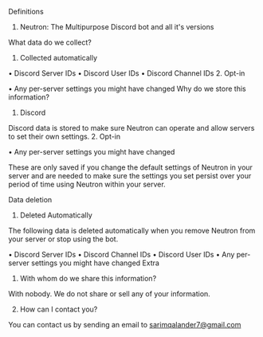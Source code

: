 Definitions

1. Neutron: The Multipurpose Discord bot and all it's versions

What data do we collect?

1. Collected automatically

• Discord Server IDs
• Discord User IDs
• Discord Channel IDs
2. Opt-in

• Any per-server settings you might have changed
Why do we store this information?

1. Discord

Discord data is stored to make sure Neutron can operate and allow servers to set their own settings.
2. Opt-in

• Any per-server settings you might have changed

These are only saved if you change the default settings of Neutron in your server and are needed to make sure the settings you set persist over your period of time using Neutron within your server.

Data deletion

1. Deleted Automatically

The following data is deleted automatically when you remove Neutron from your server or stop using the bot.

• Discord Server IDs
• Discord Channel IDs
• Discord User IDs
• Any per-server settings you might have changed
Extra

1. With whom do we share this information?

With nobody. We do not share or sell any of your information.

2. How can I contact you?

You can contact us by sending an email to sarimqalander7@gmail.com
